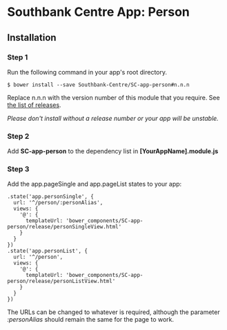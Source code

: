 # Southbank Centre App: Person

## Installation

### Step 1
Run the following command in your app's root directory.

    $ bower install --save Southbank-Centre/SC-app-person#n.n.n

Replace n.n.n with the version number of this module that you require. See [the list of releases](https://github.com/Southbank-Centre/SC-app-person/releases).

*Please don't install without a release number or your app will be unstable.*

### Step 2

Add **SC-app-person** to the dependency list in **[YourAppName].module.js**

### Step 3
Add the app.pageSingle and app.pageList states to your app:

    .state('app.personSingle', {
      url: '^/person/:personAlias',
      views: {
        '@': {
          templateUrl: 'bower_components/SC-app-person/release/personSingleView.html'
        }
      }
    })
    .state('app.personList', {
      url: '^/person',
      views: {
        '@': {
          templateUrl: 'bower_components/SC-app-person/release/personListView.html'
        }
      }
    })

The URLs can be changed to whatever is required, although the parameter *:personAlias* should remain the same for the page to work.